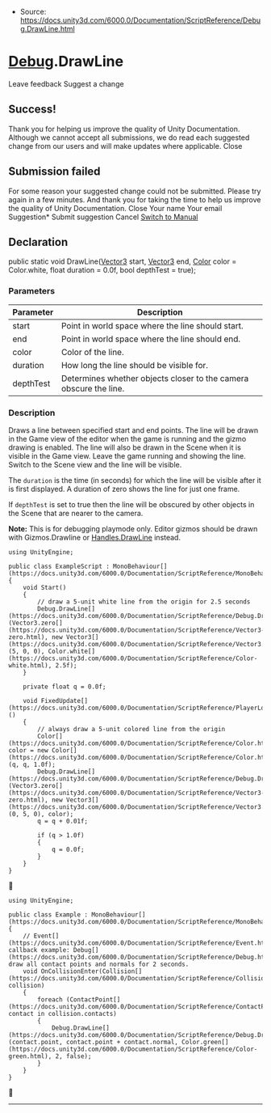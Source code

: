 * Source: https://docs.unity3d.com/6000.0/Documentation/ScriptReference/Debug.DrawLine.html

#  [Debug](https://docs.unity3d.com/6000.0/Documentation/ScriptReference/Debug.html).DrawLine
Leave feedback
Suggest a change
## Success!
Thank you for helping us improve the quality of Unity Documentation. Although we cannot accept all submissions, we do read each suggested change from our users and will make updates where applicable.
Close
## Submission failed
For some reason your suggested change could not be submitted. Please <a>try again</a> in a few minutes. And thank you for taking the time to help us improve the quality of Unity Documentation.
Close
Your name Your email Suggestion* Submit suggestion
Cancel
[Switch to Manual](https://docs.unity3d.com/6000.0/Documentation/Manual/class-Debug.html "Go to Debug Component in the Manual")
## Declaration
public static void DrawLine([Vector3](https://docs.unity3d.com/6000.0/Documentation/ScriptReference/Vector3.html) start, [Vector3](https://docs.unity3d.com/6000.0/Documentation/ScriptReference/Vector3.html) end, [Color](https://docs.unity3d.com/6000.0/Documentation/ScriptReference/Color.html) color = Color.white, float duration = 0.0f, bool depthTest = true); 
### Parameters
Parameter | Description  
---|---  
start | Point in world space where the line should start.  
end | Point in world space where the line should end.  
color | Color of the line.  
duration | How long the line should be visible for.  
depthTest | Determines whether objects closer to the camera obscure the line.  
### Description
Draws a line between specified start and end points.
The line will be drawn in the Game view of the editor when the game is running and the gizmo drawing is enabled. The line will also be drawn in the Scene when it is visible in the Game view. Leave the game running and showing the line. Switch to the Scene view and the line will be visible.  
  
The `duration` is the time (in seconds) for which the line will be visible after it is first displayed. A duration of zero shows the line for just one frame.  
  
If `depthTest` is set to true then the line will be obscured by other objects in the Scene that are nearer to the camera.  
  
**Note:** This is for debugging playmode only. Editor gizmos should be drawn with Gizmos.Drawline or [Handles.DrawLine](https://docs.unity3d.com/6000.0/Documentation/ScriptReference/Handles.DrawLine.html) instead.
```
using UnityEngine;  
  
public class ExampleScript : MonoBehaviour[](https://docs.unity3d.com/6000.0/Documentation/ScriptReference/MonoBehaviour.html)
{
    void Start()
    {
        // draw a 5-unit white line from the origin for 2.5 seconds
        Debug.DrawLine[](https://docs.unity3d.com/6000.0/Documentation/ScriptReference/Debug.DrawLine.html)(Vector3.zero[](https://docs.unity3d.com/6000.0/Documentation/ScriptReference/Vector3-zero.html), new Vector3[](https://docs.unity3d.com/6000.0/Documentation/ScriptReference/Vector3.html)(5, 0, 0), Color.white[](https://docs.unity3d.com/6000.0/Documentation/ScriptReference/Color-white.html), 2.5f);
    }  
  
    private float q = 0.0f;  
  
    void FixedUpdate[](https://docs.unity3d.com/6000.0/Documentation/ScriptReference/PlayerLoop.FixedUpdate.html)()
    {
        // always draw a 5-unit colored line from the origin
        Color[](https://docs.unity3d.com/6000.0/Documentation/ScriptReference/Color.html) color = new Color[](https://docs.unity3d.com/6000.0/Documentation/ScriptReference/Color.html)(q, q, 1.0f);
        Debug.DrawLine[](https://docs.unity3d.com/6000.0/Documentation/ScriptReference/Debug.DrawLine.html)(Vector3.zero[](https://docs.unity3d.com/6000.0/Documentation/ScriptReference/Vector3-zero.html), new Vector3[](https://docs.unity3d.com/6000.0/Documentation/ScriptReference/Vector3.html)(0, 5, 0), color);
        q = q + 0.01f;  
  
        if (q > 1.0f)
        {
            q = 0.0f;
        }
    }
}

```

```
using UnityEngine;  
  
public class Example : MonoBehaviour[](https://docs.unity3d.com/6000.0/Documentation/ScriptReference/MonoBehaviour.html)
{
    // Event[](https://docs.unity3d.com/6000.0/Documentation/ScriptReference/Event.html) callback example: Debug[](https://docs.unity3d.com/6000.0/Documentation/ScriptReference/Debug.html)-draw all contact points and normals for 2 seconds.
    void OnCollisionEnter(Collision[](https://docs.unity3d.com/6000.0/Documentation/ScriptReference/Collision.html) collision)
    {
        foreach (ContactPoint[](https://docs.unity3d.com/6000.0/Documentation/ScriptReference/ContactPoint.html) contact in collision.contacts)
        {
            Debug.DrawLine[](https://docs.unity3d.com/6000.0/Documentation/ScriptReference/Debug.DrawLine.html)(contact.point, contact.point + contact.normal, Color.green[](https://docs.unity3d.com/6000.0/Documentation/ScriptReference/Color-green.html), 2, false);
        }
    }
}

```

* * *

